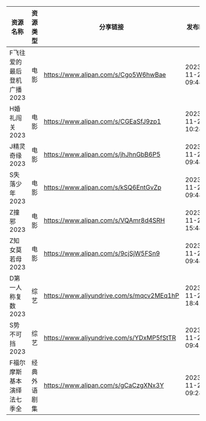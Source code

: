 | 资源名称            | 资源类型   | 分享链接                                      | 发布时间                |
| --------------- | ------ | ----------------------------------------- | ------------------- |
| F飞往爱的最后登机广播2023 | 电影     | https://www.alipan.com/s/Cgo5W6hwBae      | 2023-11-25 09:48:03 |
| H婚礼闯关2023       | 电影     | https://www.alipan.com/s/CGEaSfJ9zp1      | 2023-11-25 10:28:04 |
| J精灵奇缘2023       | 电影     | https://www.alipan.com/s/jhJhnGbB6P5      | 2023-11-25 09:48:09 |
| S失落少年2023       | 电影     | https://www.alipan.com/s/kSQ6EntGvZp      | 2023-11-25 09:48:16 |
| Z撞邪2023         | 电影     | https://www.alipan.com/s/VQAmr8d4SRH      | 2023-11-25 15:48:04 |
| Z知女莫若母2023      | 电影     | https://www.alipan.com/s/9cjSjW5FSn9      | 2023-11-25 09:48:21 |
| D第一人称复数2023     | 综艺     | https://www.aliyundrive.com/s/mqcv2MEq1hP | 2023-11-25 18:41:07 |
| S势不可挡2023       | 综艺     | https://www.aliyundrive.com/s/YDxMP5fStTR | 2023-11-25 09:41:04 |
| F福尔摩斯基本演绎法七季全   | 经典外语剧集 | https://www.alipan.com/s/gCaCzgXNx3Y      | 2023-11-25 09:28:04 |
